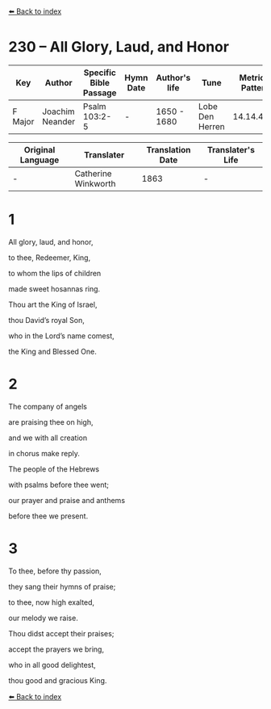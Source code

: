 [⬅️ Back to index](../README.md)

# 230 – All Glory, Laud, and Honor

Key | Author   | Specific Bible Passage     |Hymn Date |Author's life |Tune |Metrical Pattern   |Composer/Source                                                                                        
-- | --------- | ---------------------------|----------|--------------|-----|-------------------|-------------   
F Major  | Joachim Neander      | Psalm 103:2-5 | -  | 1650 - 1680 | Lobe Den Herren | 14.14.4.7.8 | Chorale Book for England, 1863 

Original Language | Translater | Translation Date   | Translater's Life     
----------------- | --------- | --------------------|-------------   
\-  | Catherine Winkworth      | 1863 | -  | 1827 - 1878 



# 1

All glory, laud, and honor,

to thee, Redeemer, King,

to whom the lips of children

made sweet hosannas ring.

Thou art the King of Israel,

thou David’s royal Son,

who in the Lord’s name comest,

the King and Blessed One.



# 2

The company of angels

are praising thee on high,

and we with all creation

in chorus make reply.

The people of the Hebrews

with psalms before thee went;

our prayer and praise and anthems

before thee we present.



# 3

To thee, before thy passion,

they sang their hymns of praise;

to thee, now high exalted,

our melody we raise.

Thou didst accept their praises;

accept the prayers we bring,

who in all good delightest,

thou good and gracious King.

[⬅️ Back to index](../README.md)
